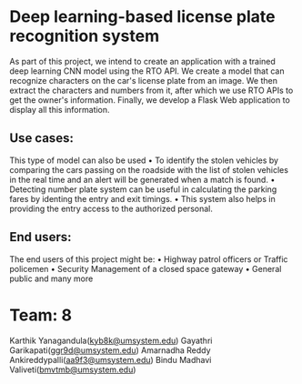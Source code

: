 # Deep learning-based license plate recognition system

As part of this project, we intend to create an application with a trained deep learning CNN model using the RTO API. We create a model that can recognize characters on the car's license plate from an image. We then extract the characters and numbers from it, after which we use RTO APIs to get the owner's information. Finally, we develop a Flask Web application to display all this information.

## Use cases:
This type of model can also be used 
•	To identify the stolen vehicles by comparing the cars passing on the roadside with the list of stolen vehicles in the real time and an alert will be generated when a match is found. 
•	Detecting number plate system can be useful in calculating the parking fares by identing the entry and exit timings. 
•	This system also helps in providing the entry access to the authorized personal.

## End users:             
The end users of this project might be:
•	Highway patrol officers or Traffic policemen
•	Security Management of a closed space gateway
•	General public and many more

# Team: 8

Karthik Yanagandula(kyb8k@umsystem.edu)
Gayathri Garikapati(ggr9d@umsystem.edu)
Amarnadha Reddy Ankireddypalli(aa9f3@umsystem.edu)
Bindu Madhavi Valiveti(bmvtmb@umsystem.edu)




